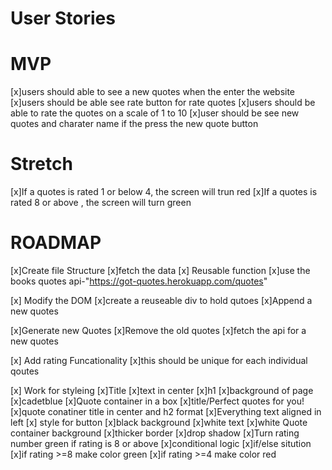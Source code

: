 # User Stories

# MVP
 [x]users should able to see a new quotes when the enter the website
 [x]users should be able see rate button for rate  quotes
 [x]users should be able to rate the quotes on a scale of 1 to 10 
 [x]user should be see new quotes and charater name if the press the new quote button

# Stretch

[x]If a quotes is rated 1 or below 4, the screen will trun red
[x]If a quotes is rated 8 or above , the screen will turn green

# ROADMAP
[x]Create file Structure
[x]fetch the data
  [x] Reusable function
  [x]use the books  quotes api-"https://got-quotes.herokuapp.com/quotes"

[x] Modify the DOM
 [x]create a  reuseable div to hold  qutoes
 [x]Append a new quotes
 
[x]Generate new Quotes
  [x]Remove the old quotes
  [x]fetch the api for a new quotes

[x] Add rating Funcationality
  [x]this should be unique for each individual qoutes
  
[x] Work for styleing 
   [x]Title
     [x]text in center
     [x]h1
  [x]background  of page
   [x]cadetblue
  [x]Quote container in a box 
   [x]title/Perfect quotes for you!
   [x]quote conatiner title in center and h2 format
   [x]Everything text aligned in left 
   [x] style for button
    [x]black background 
    [x]white text
  [x]white Quote container background 
  [x]thicker border
  [x]drop shadow
[x]Turn rating number green if rating is 8 or above
 [x]conditional logic 
  [x]if/else sitution 
  [x]if rating >=8 make color green 
  [x]if rating >=4 make color red